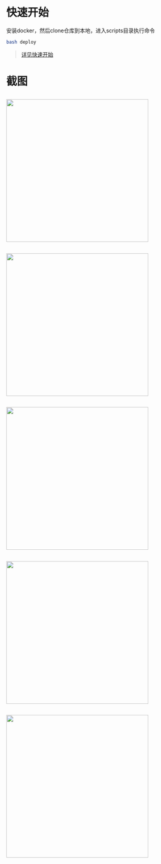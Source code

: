 # 快速开始

安装docker，然后clone仓库到本地，进入scripts目录执行命令
```sh
bash deploy
```

> [详见快速开始](./QUICKSTART.md)

# 截图

## <img src="screenshots/langsnews.png"  width="375" />

## <img src="screenshots/dict.png"  width="375" />

## <img src="screenshots/articledict.png"  width="375" />

## <img src="screenshots/cloze.png"  width="375" />

## <img src="screenshots/clozearticle.png"  width="375" />